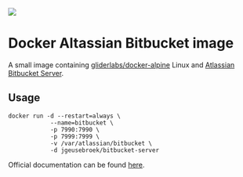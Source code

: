 [![](https://badge.imagelayers.io/jgeusebroek/bitbucket-server:latest.svg)](https://imagelayers.io/?images=jgeusebroek/bitbucket-server:latest 'Get your own badge on imagelayers.io')

# Docker Altassian Bitbucket image

A small image containing [gliderlabs/docker-alpine](https://github.com/gliderlabs/docker-alpine) Linux and [Atlassian Bitbucket Server](https://www.atlassian.com/software/bitbucket).

## Usage

    docker run -d --restart=always \
    			--name=bitbucket \
    			-p 7990:7990 \
    			-p 7999:7999 \
    			-v /var/atlassian/bitbucket \
                -d jgeusebroek/bitbucket-server

Official documentation can be found [here](https://bitbucket.org/atlassian/docker-atlassian-bitbucket-server).